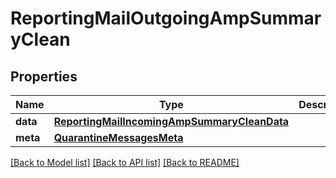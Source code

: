 # ReportingMailOutgoingAmpSummaryClean

## Properties
Name | Type | Description | Notes
------------ | ------------- | ------------- | -------------
**data** | [**ReportingMailIncomingAmpSummaryCleanData**](ReportingMailIncomingAmpSummaryCleanData.md) |  | [optional] 
**meta** | [**QuarantineMessagesMeta**](QuarantineMessagesMeta.md) |  | [optional] 

[[Back to Model list]](../README.md#documentation-for-models) [[Back to API list]](../README.md#documentation-for-api-endpoints) [[Back to README]](../README.md)

